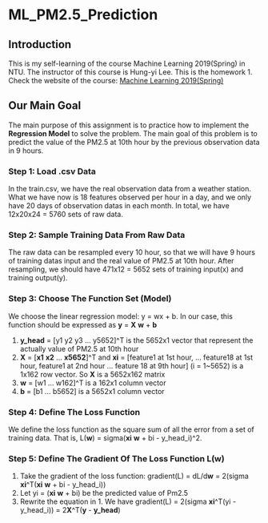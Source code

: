 # ML_PM2.5_Prediction
## Introduction
This is my self-learning of the course Machine Learning 2019(Spring) in NTU. The instructor of this course is Hung-yi Lee. This is the homework 1. Check the website of the course: [Machine Learning 2019(Spring)](http://speech.ee.ntu.edu.tw/~tlkagk/courses_ML19.html)
## Our Main Goal 
The main purpose of this assignment is to practice how to implement the **Regression Model** to solve the problem. The main goal of this problem is to predict the value of the PM2.5 at 10th hour by the previous observation data in 9 hours.
### Step 1: Load .csv Data
In the train.csv, we have the real observation data from a weather station. What we have now is 18 features observed per hour in a day, and we only have 20 days of observation datas in each month. In total, we have 12x20x24 = 5760 sets of raw data. 
### Step 2: Sample Training Data From Raw Data
The raw data can be resampled every 10 hour, so that we will have 9 hours of training datas input and the real value of PM2.5 at 10th hour. After resampling, we should have 471x12 = 5652 sets of training input(x) and training output(y). 
### Step 3: Choose The Function Set (Model)
We choose the linear regression model: y = wx + b. In our case, this function should be expressed as **y** = **X** **w** + **b**
1. **y_head** = [y1 y2 y3 ... y5652]^T is the 5652x1 vector that represent the actually value of PM2.5 at 10th hour
2. **X** = [**x1** **x2** ... **x5652**]^T and **xi** = [feature1 at 1st hour, ... feature18 at 1st hour, feature1 at 2nd hour ... feature 18 at 9th hour] (i = 1~5652) is a 1x162 row vector. So **X** is a 5652x162 matrix
3. **w** = [w1 ... w162]^T is a 162x1 column vector
4. **b** = [b1 ... b5652] is a 5652x1 column vector
### Step 4: Define The Loss Function
We define the loss function as the square sum of all the error from a set of training data. That is, L(**w**) = sigma(**xi** **w** + bi - y_head_i)^2. 
### Step 5: Define The Gradient Of The Loss Function L(**w**)
1. Take the gradient of the loss function: gradient(L) = dL/d**w** = 2(sigma **xi**^T(**xi** **w** + bi - y_head_i))
2. Let yi = (**xi** **w** + bi) be the predicted value of Pm2.5 
3. Rewrite the equation in 1. We have gradient(L) = 2(sigma **xi**^T(yi - y_head_i)) = 2**X**^T(**y** - **y_head**)








